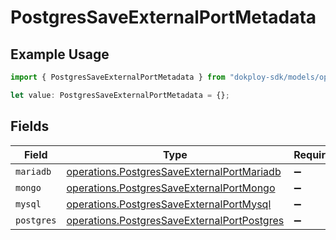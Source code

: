 # PostgresSaveExternalPortMetadata

## Example Usage

```typescript
import { PostgresSaveExternalPortMetadata } from "dokploy-sdk/models/operations";

let value: PostgresSaveExternalPortMetadata = {};
```

## Fields

| Field                                                                                                      | Type                                                                                                       | Required                                                                                                   | Description                                                                                                |
| ---------------------------------------------------------------------------------------------------------- | ---------------------------------------------------------------------------------------------------------- | ---------------------------------------------------------------------------------------------------------- | ---------------------------------------------------------------------------------------------------------- |
| `mariadb`                                                                                                  | [operations.PostgresSaveExternalPortMariadb](../../models/operations/postgressaveexternalportmariadb.md)   | :heavy_minus_sign:                                                                                         | N/A                                                                                                        |
| `mongo`                                                                                                    | [operations.PostgresSaveExternalPortMongo](../../models/operations/postgressaveexternalportmongo.md)       | :heavy_minus_sign:                                                                                         | N/A                                                                                                        |
| `mysql`                                                                                                    | [operations.PostgresSaveExternalPortMysql](../../models/operations/postgressaveexternalportmysql.md)       | :heavy_minus_sign:                                                                                         | N/A                                                                                                        |
| `postgres`                                                                                                 | [operations.PostgresSaveExternalPortPostgres](../../models/operations/postgressaveexternalportpostgres.md) | :heavy_minus_sign:                                                                                         | N/A                                                                                                        |